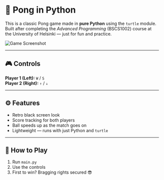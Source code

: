 # 🏓 Pong in Python

This is a classic Pong game made in **pure Python** using the `turtle` module.  
Built after completing the *Advanced Programming* (BSCS1002) course at the University of Helsinki — just for fun and practice.

![Game Screenshot](/images/pong-screenshot.png) <!-- Replace with your actual image path -->

---

## 🎮 Controls

**Player 1 (Left):** `W` / `S`  
**Player 2 (Right):** `↑` / `↓`

---

## ⚙️ Features

- Retro black screen look
- Score tracking for both players
- Ball speeds up as the match goes on
- Lightweight — runs with just Python and `turtle`

---

## 🚀 How to Play

1. Run `main.py`
2. Use the controls
3. First to win? Bragging rights secured 😎
